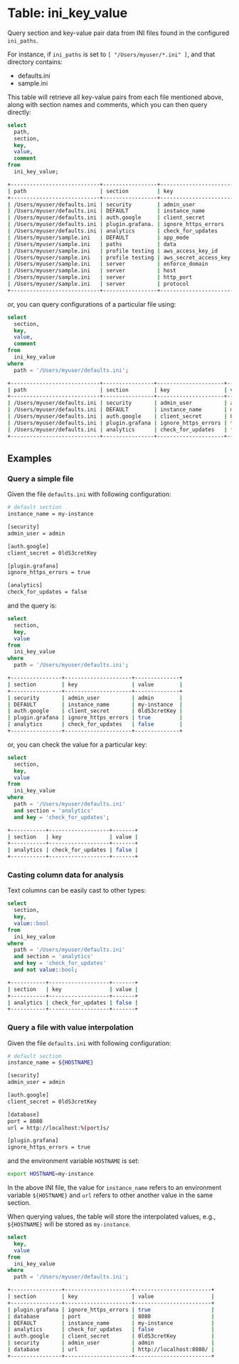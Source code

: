 # Table: ini_key_value

Query section and key-value pair data from INI files found in the configured `ini_paths`.

For instance, if `ini_paths` is set to `[ "/Users/myuser/*.ini" ]`, and that directory contains:

- defaults.ini
- sample.ini

This table will retrieve all key-value pairs from each file mentioned above, along with section names and comments, which you can then query directly:

```sql
select
  path,
  section,
  key,
  value,
  comment
from
  ini_key_value;
```

```sh
+----------------------------+-----------------+-----------------------+---------------------+---------------------+
| path                       | section         | key                   | value               | comment             |
+----------------------------+-----------------+-----------------------+---------------------+---------------------+
| /Users/myuser/defaults.ini | security        | admin_user            | admin               |                     |
| /Users/myuser/defaults.ini | DEFAULT         | instance_name         | my-instance         | # default section   |
| /Users/myuser/defaults.ini | auth.google     | client_secret         | 0ldS3cretKey        |                     |
| /Users/myuser/defaults.ini | plugin.grafana. | ignore_https_errors   | true                |                     |
| /Users/myuser/defaults.ini | analytics       | check_for_updates     | false               |                     |
| /Users/myuser/sample.ini   | DEFAULT         | app_mode              | development         |                     |
| /Users/myuser/sample.ini   | paths           | data                  | /home/git/grafana   |                     |
| /Users/myuser/sample.ini   | profile testing | aws_access_key_id     | foo                 |                     |
| /Users/myuser/sample.ini   | profile testing | aws_secret_access_key | bar                 |                     |
| /Users/myuser/sample.ini   | server          | enforce_domain        | true                |                     |
| /Users/myuser/sample.ini   | server          | host                  | http://localhost:99 | # Update host later |
| /Users/myuser/sample.ini   | server          | http_port             | 9999                |                     |
| /Users/myuser/sample.ini   | server          | protocol              | http                |                     |
+----------------------------+-----------------+-----------------------+---------------------+---------------------+
```

or, you can query configurations of a particular file using:

```sql
select
  section,
  key,
  value,
  comment
from
  ini_key_value
where
  path = '/Users/myuser/defaults.ini';
```

```sh
+----------------------------+----------------+---------------------+--------------+-------------------+
| path                       | section        | key                 | value        | comment           |
+----------------------------+----------------+---------------------+--------------+-------------------+
| /Users/myuser/defaults.ini | security       | admin_user          | admin        |                   |
| /Users/myuser/defaults.ini | DEFAULT        | instance_name       | my-instance  | # default section |
| /Users/myuser/defaults.ini | auth.google    | client_secret       | 0ldS3cretKey |                   |
| /Users/myuser/defaults.ini | plugin.grafana | ignore_https_errors | true         |                   |
| /Users/myuser/defaults.ini | analytics      | check_for_updates   | false        |                   |
+----------------------------+----------------+---------------------+--------------+-------------------+
```

## Examples

### Query a simple file

Given the file `defaults.ini` with following configuration:

```bash
# default section
instance_name = my-instance

[security]
admin_user = admin

[auth.google]
client_secret = 0ldS3cretKey

[plugin.grafana]
ignore_https_errors = true

[analytics]
check_for_updates = false
```

and the query is:

```sql
select
  section,
  key,
  value
from
  ini_key_value
where
  path = '/Users/myuser/defaults.ini';
```

```sh
+----------------+---------------------+--------------+
| section        | key                 | value        |
+----------------+---------------------+--------------+
| security       | admin_user          | admin        |
| DEFAULT        | instance_name       | my-instance  |
| auth.google    | client_secret       | 0ldS3cretKey |
| plugin.grafana | ignore_https_errors | true         |
| analytics      | check_for_updates   | false        |
+----------------+---------------------+--------------+
```

or, you can check the value for a particular key:

```sql
select
  section,
  key,
  value
from
  ini_key_value
where
  path = '/Users/myuser/defaults.ini'
  and section = 'analytics'
  and key = 'check_for_updates';
```

```sh
+-----------+-------------------+-------+
| section   | key               | value |
+-----------+-------------------+-------+
| analytics | check_for_updates | false |
+-----------+-------------------+-------+
```

### Casting column data for analysis

Text columns can be easily cast to other types:

```sql
select
  section,
  key,
  value::bool
from
  ini_key_value
where
  path = '/Users/myuser/defaults.ini'
  and section = 'analytics'
  and key = 'check_for_updates'
  and not value::bool;
```

```sh
+-----------+-------------------+-------+
| section   | key               | value |
+-----------+-------------------+-------+
| analytics | check_for_updates | false |
+-----------+-------------------+-------+
```

### Query a file with value interpolation

Given the file `defaults.ini` with following configuration:

```bash
# default section
instance_name = ${HOSTNAME}

[security]
admin_user = admin

[auth.google]
client_secret = 0ldS3cretKey

[database]
port = 8080
url = http://localhost:%(port)s/

[plugin.grafana]
ignore_https_errors = true
```

and the environment variable `HOSTNAME` is set:

```sh
export HOSTNAME=my-instance
```

In the above INI file, the value for `instance_name` refers to an environment variable `${HOSTNAME}` and `url` refers to other another value in the same section.

When querying values, the table will store the interpolated values, e.g., `${HOSTNAME}` will be stored as `my-instance`.

```sql
select
  key,
  value
from
  ini_key_value
where
  path = '/Users/myuser/defaults.ini';
```

```sh
+----------------+---------------------+------------------------+
| section        | key                 | value                  |
+----------------+---------------------+------------------------+
| plugin.grafana | ignore_https_errors | true                   |
| database       | port                | 8080                   |
| DEFAULT        | instance_name       | my-instance            |
| analytics      | check_for_updates   | false                  |
| auth.google    | client_secret       | 0ldS3cretKey           |
| security       | admin_user          | admin                  |
| database       | url                 | http://localhost:8080/ |
+----------------+---------------------+------------------------+
```

